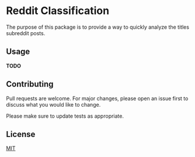 # Reddit Classification

The purpose of this package is to provide a way to quickly analyze the titles subreddit posts.

## Usage

**TODO**

## Contributing

Pull requests are welcome. For major changes, please open an issue first
to discuss what you would like to change.

Please make sure to update tests as appropriate.

## License

[MIT](https://choosealicense.com/licenses/mit/)